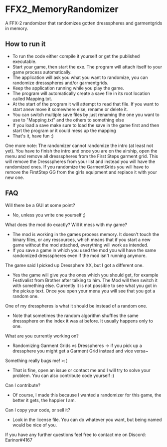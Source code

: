 # FFX2_MemoryRandomizer
A FFX-2 randomizer that randomizes gotten dressspheres and garmentgrids in memory.

## How to run it
- To run the code either compile it yourself or get the published executable.
- Start your game, then start the exe. The program will attach itself to your game process automatically.
- The application will ask you what you want to randomize, you can randomize dressspheres and/or garmentgrids.
- Keep the application running while you play the game.
- The program will automatically create a save file in its root location called Mapping.txt. 
- At the start of the program it will attempt to read that file. If you want to start anew move it somewhere else, rename or delete it. 
- You can switch multiple save files by just renaming the one you want to use to "Mapping.txt" and the others to something else
- If you load a save make sure to load the save in the game first and then start the program or it could mess up the mapping
- That's it, have fun :)

One more note: The randomizer cannot randomize the intro (at least not yet). You have to finish the intro and once you are on the airship, open the menu and remove all dressspheres from the First Steps garment grid. This will remove the Dressspheres from your list and instead you will have the randomized ones.
If you randomize the GarmentGrids you will have to remove the FirstStep GG from the girls equipment and replace it with your new one.

## FAQ
Will there be a GUI at some point?
- No, unless you write one yourself ;)

What does the mod do exactly? Will it mess with my game?
- The mod is working in the games process memory. It doesn't touch the binary files, or any ressources, which means that if you start a new game without the mod attached, everything will work as intended. 
- If you save a game in which you used the mod you will have the same randomized dressspheres even if the mod isn't running anymore.

The game said I picked up Dressphere XX, but I got a different one.
- Yes the game will give you the ones which you should get, for example Festivalist from Brother after talking to him. The Mod will then switch it with something else. Currently it is not possible to see what you got in the pickup text. Once you open your menu you will see that you got a random one.

One of my dresspheres is what it should be instead of a random one.
- Note that sometimes the random algorithm shuffles the same dresssphere on the index it was at before. It usually happens only to one.

What are you currently working on?
- Randomizing Garment Grids vs Dresspheres -> if you pick up a dressphere you might get a Garment Grid instead and vice versa~

Something really bugs me! >:(
- That is fine, open an issue or contact me and I will try to solve your problem. You can also contribute code yourself :)

Can I contribute?
- Of course, I made this because I wanted a randomizer for this game, the better it gets, the happier I am.

Can I copy your code, or sell it?
- Look in the license file. You can do whatever you want, but being named would be nice of you.

If you have any further questions feel free to contact me on Discord: Earinor#4167
